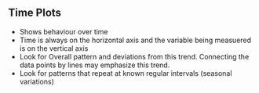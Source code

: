 ## Time Plots
- Shows behaviour over time
- Time is always on the horizontal axis and the variable being measuered is on the vertical axis
- Look for Overall pattern and deviations from this trend. Connecting the data points by lines may emphasize this trend.
- Look for patterns that repeat at known regular intervals (seasonal variations)

